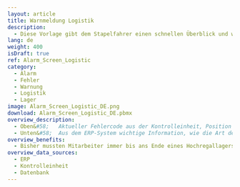 ```yaml
---
layout: article
title: Warnmeldung Logistik
description: 
  - Diese Vorlage gibt dem Stapelfahrer einen schnellen Überblick und warnt bei Problemen mit einem blinkenden Alarm. Fügen Sie Ihre Datenquellen hinzu und überarbeiten Sie das Skript, um es für Ihre Bedürfnisse nutzen zu können.
lang: de
weight: 400
isDraft: true
ref: Alarm_Screen_Logistic
category:
  - Alarm
  - Fehler
  - Warnung
  - Logistik
  - Lager
image: Alarm_Screen_Logistic_DE.png
download: Alarm_Screen_Logistic_DE.pbmx
overview_description:
  - Oben&#58;	Aktueller Fehlercode aus der Kontrolleinheit, Position des Fehlers und verstrichene Dauer seit der Fehler aufgetreten ist.
  - Unten&#58;	Aus dem ERP-System wichtige Information, wie die Art des Frachtguts, handelt es sich um Gefahrgut etc.
overview_benefits:
  - Bisher mussten Mitarbeiter immer bis ans Ende eines Hochregallagers laufen um das Problem zu erkennen. Durch das Anbringen von mehreren Monitoren können diese Fehler einfacher erkannt und schneller behoben werden.
overview_data_sources:
  - ERP
  - Kontrolleinheit
  - Datenbank
---
```

